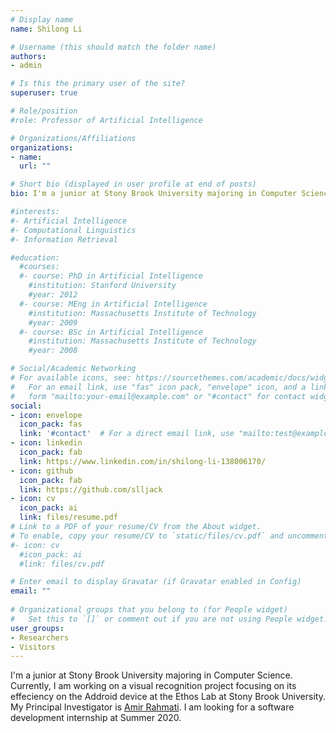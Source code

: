 ```yaml
---
# Display name
name: Shilong Li

# Username (this should match the folder name)
authors:
- admin

# Is this the primary user of the site?
superuser: true

# Role/position
#role: Professor of Artificial Intelligence

# Organizations/Affiliations
organizations:
- name:
  url: ""

# Short bio (displayed in user profile at end of posts)
bio: I'm a junior at Stony Brook University majoring in Computer Science.

#interests:
#- Artificial Intelligence
#- Computational Linguistics
#- Information Retrieval

#education:
  #courses:
  #- course: PhD in Artificial Intelligence
    #institution: Stanford University
    #year: 2012
  #- course: MEng in Artificial Intelligence
    #institution: Massachusetts Institute of Technology
    #year: 2009
  #- course: BSc in Artificial Intelligence
    #institution: Massachusetts Institute of Technology
    #year: 2008

# Social/Academic Networking
# For available icons, see: https://sourcethemes.com/academic/docs/widgets/#icons
#   For an email link, use "fas" icon pack, "envelope" icon, and a link in the
#   form "mailto:your-email@example.com" or "#contact" for contact widget.
social:
- icon: envelope
  icon_pack: fas
  link: '#contact'  # For a direct email link, use "mailto:test@example.org".
- icon: linkedin
  icon_pack: fab
  link: https://www.linkedin.com/in/shilong-li-138006170/
- icon: github
  icon_pack: fab
  link: https://github.com/slljack
- icon: cv
  icon_pack: ai
  link: files/resume.pdf
# Link to a PDF of your resume/CV from the About widget.
# To enable, copy your resume/CV to `static/files/cv.pdf` and uncomment the lines below.  
#- icon: cv
  #icon_pack: ai
  #link: files/cv.pdf

# Enter email to display Gravatar (if Gravatar enabled in Config)
email: ""
  
# Organizational groups that you belong to (for People widget)
#   Set this to `[]` or comment out if you are not using People widget.  
user_groups:
- Researchers
- Visitors
---
```


I'm a junior at Stony Brook University majoring in Computer Science. Currently, I am working on a visual recognition project focusing on its effeciency on the Addroid device at the Ethos Lab at Stony Brook University. My Principal Investigator is [Amir Rahmati](https://amir.rahmati.com/). I am looking for a software development internship at Summer 2020. 


